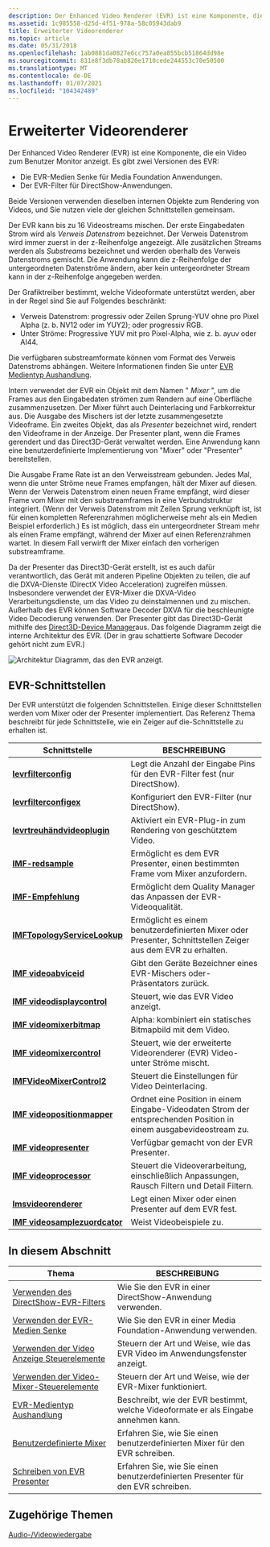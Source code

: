 ```yaml
---
description: Der Enhanced Video Renderer (EVR) ist eine Komponente, die ein Video zum Monitor "Users" anzeigt.
ms.assetid: 1c985558-d25d-4f51-978a-58c05943dab9
title: Erweiterter Videorenderer
ms.topic: article
ms.date: 05/31/2018
ms.openlocfilehash: 1ab0881da0827e6cc757a0ea855bcb51864dd98e
ms.sourcegitcommit: 831e8f3db78ab820e1710cede244553c70e50500
ms.translationtype: MT
ms.contentlocale: de-DE
ms.lasthandoff: 01/07/2021
ms.locfileid: "104342489"
---
```

# <a name="enhanced-video-renderer"></a>Erweiterter Videorenderer

Der Enhanced Video Renderer (EVR) ist eine Komponente, die ein Video zum Benutzer Monitor anzeigt. Es gibt zwei Versionen des EVR:

-   Die EVR-Medien Senke für Media Foundation Anwendungen.
-   Der EVR-Filter für DirectShow-Anwendungen.

Beide Versionen verwenden dieselben internen Objekte zum Rendering von Videos, und Sie nutzen viele der gleichen Schnittstellen gemeinsam.

Der EVR kann bis zu 16 Videostreams mischen. Der erste Eingabedaten Strom wird als *Verweis Datenstrom* bezeichnet. Der Verweis Datenstrom wird immer zuerst in der z-Reihenfolge angezeigt. Alle zusätzlichen Streams werden als *Substreams* bezeichnet und werden oberhalb des Verweis Datenstroms gemischt. Die Anwendung kann die z-Reihenfolge der untergeordneten Datenströme ändern, aber kein untergeordneter Stream kann in der z-Reihenfolge angegeben werden.

Der Grafiktreiber bestimmt, welche Videoformate unterstützt werden, aber in der Regel sind Sie auf Folgendes beschränkt:

-   Verweis Datenstrom: progressiv oder Zeilen Sprung-YUV ohne pro Pixel Alpha (z. b. NV12 oder im YUY2); oder progressiv RGB.
-   Unter Ströme: Progressive YUV mit pro Pixel-Alpha, wie z. b. ayuv oder AI44.

Die verfügbaren substreamformate können vom Format des Verweis Datenstroms abhängen. Weitere Informationen finden Sie unter [EVR Medientyp Aushandlung](evr-media-type-negotiation.md).

Intern verwendet der EVR ein Objekt mit dem Namen " *Mixer* ", um die Frames aus den Eingabedaten strömen zum Rendern auf eine Oberfläche zusammenzusetzen. Der Mixer führt auch Deinterlacing und Farbkorrektur aus. Die Ausgabe des Mischers ist der letzte zusammengesetzte Videoframe. Ein zweites Objekt, das als *Presenter* bezeichnet wird, rendert den Videoframe in der Anzeige. Der Presenter plant, wenn die Frames gerendert und das Direct3D-Gerät verwaltet werden. Eine Anwendung kann eine benutzerdefinierte Implementierung von "Mixer" oder "Presenter" bereitstellen.

Die Ausgabe Frame Rate ist an den Verweisstream gebunden. Jedes Mal, wenn die unter Ströme neue Frames empfangen, hält der Mixer auf diesen. Wenn der Verweis Datenstrom einen neuen Frame empfängt, wird dieser Frame vom Mixer mit den substreamframes in eine Verbundstruktur integriert. (Wenn der Verweis Datenstrom mit Zeilen Sprung verknüpft ist, ist für einen kompletten Referenzrahmen möglicherweise mehr als ein Medien Beispiel erforderlich.) Es ist möglich, dass ein untergeordneter Stream mehr als einen Frame empfängt, während der Mixer auf einen Referenzrahmen wartet. In diesem Fall verwirft der Mixer einfach den vorherigen substreamframe.

Da der Presenter das Direct3D-Gerät erstellt, ist es auch dafür verantwortlich, das Gerät mit anderen Pipeline Objekten zu teilen, die auf die DXVA-Dienste (DirectX Video Acceleration) zugreifen müssen. Insbesondere verwendet der EVR-Mixer die DXVA-Video Verarbeitungsdienste, um das Video zu deinstalmennen und zu mischen. Außerhalb des EVR können Software Decoder DXVA für die beschleunigte Video Decodierung verwenden. Der Presenter gibt das Direct3D-Gerät mithilfe des [Direct3D-Device Manager](direct3d-device-manager.md)aus. Das folgende Diagramm zeigt die interne Architektur des EVR. (Der in grau schattierte Software Decoder gehört nicht zum EVR.)

![Architektur Diagramm, das den EVR anzeigt.](images/5d4a1fd9-25ff-4cc5-a486-0d22f34bbfd7.gif)

## <a name="evr-interfaces"></a>EVR-Schnittstellen

Der EVR unterstützt die folgenden Schnittstellen. Einige dieser Schnittstellen werden vom Mixer oder der Presenter implementiert. Das Referenz Thema beschreibt für jede Schnittstelle, wie ein Zeiger auf die-Schnittstelle zu erhalten ist.

| Schnittstelle                                                    | BESCHREIBUNG                                                                                       |
|--------------------------------------------------------------|---------------------------------------------------------------------------------------------------|
| [**Ievrfilterconfig**](/windows/desktop/api/evr/nn-evr-ievrfilterconfig)                 | Legt die Anzahl der Eingabe Pins für den EVR-Filter fest (nur DirectShow).                                |
| [**Ievrfilterconfigex**](/windows/desktop/api/evr/nn-evr-ievrfilterconfigex)             | Konfiguriert den EVR-Filter (nur DirectShow).                                                      |
| [**Ievrtreuhändvideoplugin**](/windows/desktop/api/evr/nn-evr-ievrtrustedvideoplugin)     | Aktiviert ein EVR-Plug-in zum Rendering von geschütztem Video.                                                 |
| [**IMF-redsample**](/windows/desktop/api/evr/nn-evr-imfdesiredsample)                 | Ermöglicht es dem EVR Presenter, einen bestimmten Frame vom Mixer anzufordern.                             |
| [**IMF-Empfehlung**](/windows/desktop/api/mfidl/nn-mfidl-imfqualityadvise)                 | Ermöglicht dem Quality Manager das Anpassen der EVR-Videoqualität.                                      |
| [**IMFTopologyServiceLookup**](/windows/desktop/api/evr/nn-evr-imftopologyservicelookup) | Ermöglicht es einem benutzerdefinierten Mixer oder Presenter, Schnittstellen Zeiger aus dem EVR zu erhalten.                       |
| [**IMF videoabviceid**](/windows/desktop/api/evr/nn-evr-imfvideodeviceid)                 | Gibt den Geräte Bezeichner eines EVR-Mischers oder-Präsentators zurück.                                       |
| [**IMF videodisplaycontrol**](/windows/desktop/api/evr/nn-evr-imfvideodisplaycontrol)     | Steuert, wie das EVR Video anzeigt.                                                              |
| [**IMF videomixerbitmap**](/windows/desktop/api/evr9/nn-evr9-imfvideomixerbitmap)           | Alpha: kombiniert ein statisches Bitmapbild mit dem Video.                                                |
| [**IMF videomixercontrol**](/windows/desktop/api/evr/nn-evr-imfvideomixercontrol)         | Steuert, wie der erweiterte Videorenderer (EVR) Video-unter Ströme mischt.                            |
| [**IMFVideoMixerControl2**](/windows/desktop/api/evr/nn-evr-imfvideomixercontrol2)       | Steuert die Einstellungen für Video Deinterlacing.                                                     |
| [**IMF videopositionmapper**](/windows/desktop/api/evr/nn-evr-imfvideopositionmapper)     | Ordnet eine Position in einem Eingabe-Videodaten Strom der entsprechenden Position in einem ausgabevideostream zu. |
| [**IMF videopresenter**](/windows/desktop/api/evr/nn-evr-imfvideopresenter)               | Verfügbar gemacht von der EVR Presenter.                                                                     |
| [**IMF videoprocessor**](/windows/desktop/api/evr9/nn-evr9-imfvideoprocessor)               | Steuert die Videoverarbeitung, einschließlich Anpassungen, Rausch Filtern und Detail Filtern.               |
| [**Imsvideorenderer**](/windows/desktop/api/evr/nn-evr-imfvideorenderer)                 | Legt einen Mixer oder einen Presenter auf dem EVR fest.                                                             |
| [**IMF videosamplezuordcator**](/windows/desktop/api/mfidl/nn-mfidl-imfvideosampleallocator)   | Weist Videobeispiele zu.                                                                          |



 

## <a name="in-this-section"></a>In diesem Abschnitt



| Thema                                                                    | BESCHREIBUNG                                                                           |
|--------------------------------------------------------------------------|---------------------------------------------------------------------------------------|
| [Verwenden des DirectShow-EVR-Filters](using-the-directshow-evr-filter.md)   | Wie Sie den EVR in einer DirectShow-Anwendung verwenden.                                       |
| [Verwenden der EVR-Medien Senke](using-the-evr-media-sink.md)                 | Wie Sie den EVR in einer Media Foundation-Anwendung verwenden.                                 |
| [Verwenden der Video Anzeige Steuerelemente](using-the-video-display-controls.md) | Steuern der Art und Weise, wie das EVR Video im Anwendungsfenster anzeigt. |
| [Verwenden der Video-Mixer-Steuerelemente](using-the-video-mixer-controls.md)     | Steuern der Art und Weise, wie der EVR-Mixer funktioniert.                               |
| [EVR-Medientyp Aushandlung](evr-media-type-negotiation.md)             | Beschreibt, wie der EVR bestimmt, welche Videoformate er als Eingabe annehmen kann.          |
| [Benutzerdefinierte Mixer](custom-mixers.md)                                       | Erfahren Sie, wie Sie einen benutzerdefinierten Mixer für den EVR schreiben.                                              |
| [Schreiben von EVR Presenter](how-to-write-an-evr-presenter.md)       | Erfahren Sie, wie Sie einen benutzerdefinierten Presenter für den EVR schreiben.                                          |



 

## <a name="related-topics"></a>Zugehörige Themen

<dl> <dt>

[Audio-/Videowiedergabe](audio-video-playback.md)
</dt> </dl>

 

 



